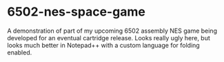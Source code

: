 # 6502-nes-space-game
A demonstration of part of my upcoming 6502 assembly NES game being developed for an eventual cartridge release. Looks really ugly here, but looks much better in Notepad++ with a custom language for folding enabled.
